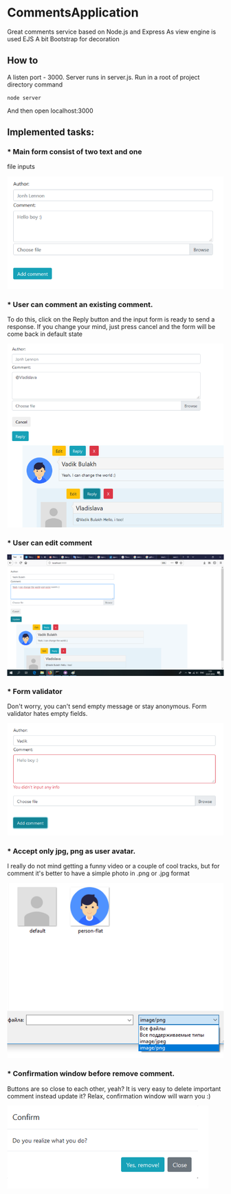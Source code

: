 # CommentsApplication
Great comments service based on Node.js and Express
As view engine is used EJS
A bit Bootstrap for decoration

## How to

A listen port - 3000. Server runs in server.js.
Run in a root of project directory command
```
node server
```
And then open localhost:3000

## Implemented tasks:

 ### * Main form consist of two text and one
file inputs

![alt-текст](https://github.com/kidaww/CommentsApplicationQS/blob/master/readmesrc/1.png "Текст заголовка логотипа 1")

 ### * User can comment an existing comment.
To do this, click on the Reply button and the input form is ready to send a response. If you change your mind, just press cancel and the form will be come back in default state

![alt-текст](https://github.com/kidaww/CommentsApplicationQS/blob/master/readmesrc/w.png "Текст заголовка логотипа 1")

 ### * User can edit comment

![alt-текст](https://github.com/kidaww/CommentsApplicationQS/blob/master/readmesrc/3.png "Текст заголовка логотипа 1")

 ### * Form validator
Don't worry, you can't send empty message or stay anonymous. Form validator hates empty fields.

![alt-текст](https://github.com/kidaww/CommentsApplicationQS/blob/master/readmesrc/4.png "Текст заголовка логотипа 1")

 ### * Accept only jpg, png as user avatar.
I really do not mind getting a funny video or a couple of cool tracks, but for comment it's better to have a simple photo in .png or .jpg format

![alt-текст](https://github.com/kidaww/CommentsApplicationQS/blob/master/readmesrc/5.png "Текст заголовка логотипа 1")

 ### * Confirmation window before remove comment.
Buttons are so close to each other, yeah? It is very easy to delete important comment instead update it? Relax, confirmation window will warn you :)

![alt-текст](https://github.com/kidaww/CommentsApplicationQS/blob/master/readmesrc/6.png "Текст заголовка логотипа 1")
